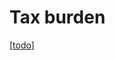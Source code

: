 # Tax burden

[[todo]]

[//begin]: # "Autogenerated link references for markdown compatibility"
[todo]: ../todo.md "Todo"
[//end]: # "Autogenerated link references"